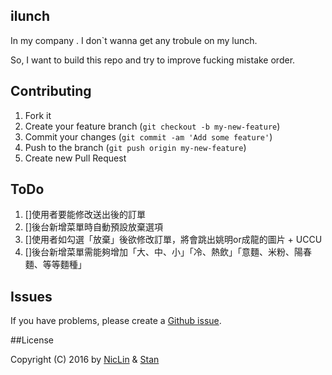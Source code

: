 ## ilunch

In my company . I don`t wanna get any trobule on my lunch.

So, I want to build this repo and try to improve fucking mistake order.


## Contributing

1. Fork it
2. Create your feature branch (`git checkout -b my-new-feature`)
3. Commit your changes (`git commit -am 'Add some feature'`)
4. Push to the branch (`git push origin my-new-feature`)
5. Create new Pull Request


## ToDo

1. []使用者要能修改送出後的訂單
2. []後台新增菜單時自動預設放棄選項
3. []使用者如勾選「放棄」後欲修改訂單，將會跳出姚明or成龍的圖片 + UCCU
4. []後台新增菜單需能夠增加「大、中、小」「冷、熱飲」「意麵、米粉、陽春麵、等等麵種」

## Issues


If you have problems, please create a [Github issue](https://github.com/niclin/ilunch/issues).


##License

Copyright (C) 2016 by [NicLin](https://github.com/niclin) & [Stan](https://github.com/stars/StanGC)
